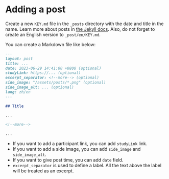 # Adding a post

Create a new `KEY.md` file in the `_posts` directory with the date and title in the name. Learn more about posts in [the Jekyll docs](https://jekyllrb.com/docs/posts/).
Also, do not forget to create an English version to `_post/en/KEY.md`.

You can create a Markdown file like below:

```md
---
layout: post
title: ...
date: 2023-06-29 14:41:00 +0800 (optional)
studyLink: https://... (optional)
excerpt_separator: <!--more--> (optional)
side_image: "/assets/posts/*.png" (optional)
side_image_alt: ... (optional)
lang: zh/en
---

## Title

...

<!--more-->

...
```

* If you want to add a participant link, you can add `studyLink` link.
* If you want to add a side image, you can add `side_image` and `side_image_alt`.
* If you want to give post time, you can add `date` field.
* `excerpt_separator` is used to define a label. All the text above the label will be treated as an excerpt.
